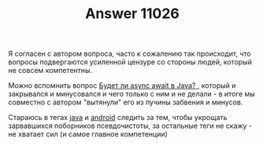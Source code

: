 ﻿---
title: "Answer 11026"
se.owner.user_id: 5648
se.owner.display_name: "Barmaley"
se.owner.link: "https://ru.meta.stackoverflow.com/users/5648/barmaley"
se.answer_id: 11026
se.question_id: 10994
se.post_type: answer
se.is_accepted: False
---
<p>Я согласен с автором вопроса, часто к сожалению так происходит, что вопросы подвергаются усиленной цензуре со стороны людей, который не совсем компетентны.</p>
<p>Можно вспомнить вопрос <a href="https://ru.stackoverflow.com/questions/1183831/%d0%91%d1%83%d0%b4%d0%b5%d1%82-%d0%bb%d0%b8-async-await-%d0%b2-java">Будет ли async await в Java?
</a>, который и закрывался и минусовался и чего только с ним и не делали - в итоге мы совместно с автором &quot;вытянули&quot; его из пучины забвения и минусов.</p>
<p>Стараюсь в тегах <a href="https://ru.stackoverflow.com/questions/tagged/java" class="post-tag" title="показать вопросы с меткой [java]" rel="tag">java</a> и <a href="https://ru.stackoverflow.com/questions/tagged/android" class="post-tag" title="показать вопросы с меткой [android]" rel="tag">android</a> следить за тем, чтобы укрощать зарвавшихся поборников псевдочистоты, за остальные теги не скажу - не хватает сил (и самое главное компетенции)</p>
